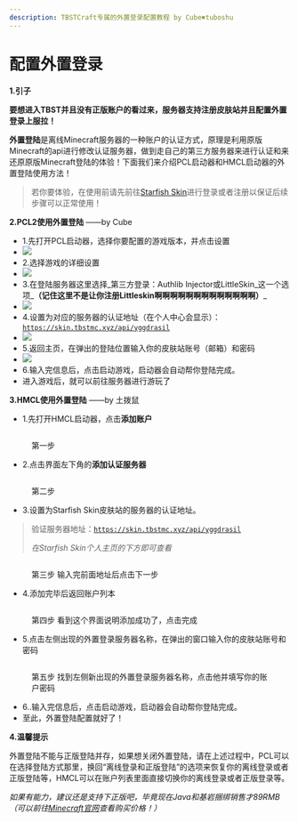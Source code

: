 ```yaml
---
description: TBSTCraft专属的外置登录配置教程 by Cube✖tuboshu
---
```


# 配置外置登录

**1.引子**

**要想进入TBST并且没有正版账户的看过来，服务器支持注册皮肤站并且配置外置登录上服拉！**

**外置登陆**是离线Minecraft服务器的一种账户的认证方式，原理是利用原版Minecraft的api进行修改认证服务器，做到走自己的第三方服务器来进行认证和来还原原版Minecraft登陆的体验！下面我们来介绍PCL启动器和HMCL启动器的外置登陆使用方法！

> 若你要体验，在使用前请先前往[Starfish Skin](https://skin.tbstmc.xyz)进行登录或者注册以保证后续步骤可以正常使用！

**2.PCL2使用外置登陆** ——by Cube

* 1.先打开PCL启动器，选择你要配置的游戏版本，并点击设置
* ![](https://blog.tuboshu233.xyz/wp-content/uploads/2022/06/0.png)
* 2.选择游戏的详细设置
* ![](https://blog.tuboshu233.xyz/wp-content/uploads/2022/06/1.png)
* 3.在登陆服务器这里选择_第三方登录：Authlib Injector或LittleSkin_这一个选项_**（记住这里不是让你注册Littleskin啊啊啊啊啊啊啊啊啊啊啊啊啊）**_
* ![](https://blog.tuboshu233.xyz/wp-content/uploads/2022/06/3.png)
* 4.设置为对应的服务器的认证地址（在个人中心会显示）：[`https://skin.tbstmc.xyz/api/yggdrasil`](https://skin.tbstmc.xyz/api/yggdrasil)
* ![](https://blog.tuboshu233.xyz/wp-content/uploads/2022/06/4.png)
* 5.返回主页，在弹出的登陆位置输入你的皮肤站账号（邮箱）和密码
* ![](https://blog.tuboshu233.xyz/wp-content/uploads/2022/06/5.png)
* 6.输入完信息后，点击启动游戏，启动器会自动帮你登陆完成。
* 进入游戏后，就可以前往服务器进行游玩了

**3.HMCL使用外置登陆** ——by 土拨鼠

* 1.先打开HMCL启动器，点击**添加账户**

<figure><img src="https://blog.tuboshu233.xyz/wp-content/uploads/2022/08/image-1024x636.png" alt=""><figcaption><p>第一步</p></figcaption></figure>

* 2.点击界面左下角的**添加认证服务器**

<figure><img src="https://blog.tuboshu233.xyz/wp-content/uploads/2022/08/image-1-1024x636.png" alt=""><figcaption><p>第二步</p></figcaption></figure>

* 3.设置为Starfish Skin皮肤站的服务器的认证地址。

> 验证服务器地址：[`https://skin.tbstmc.xyz/api/yggdrasil`](https://skin.tbstmc.xyz/api/yggdrasil)
>
> _在Starfish Skin个人主页的下方即可查看_

<figure><img src="https://blog.tuboshu233.xyz/wp-content/uploads/2022/08/image-2-1024x636.png" alt=""><figcaption><p>第三步 输入完前面地址后点击下一步</p></figcaption></figure>

* 4.添加完毕后返回账户列本

<figure><img src="https://blog.tuboshu233.xyz/wp-content/uploads/2022/08/image-3-1024x636.png" alt=""><figcaption><p>第四步 看到这个界面说明添加成功了，点击完成</p></figcaption></figure>

* 5.点击左侧出现的外置登录服务器名称，在弹出的窗口输入你的皮肤站账号和密码

<figure><img src="https://blog.tuboshu233.xyz/wp-content/uploads/2022/08/image-5-1024x636.png" alt=""><figcaption><p>第五步 找到左侧新出现的外置登录服务器名称，点击他并填写你的账户密码</p></figcaption></figure>

* 6..输入完信息后，点击启动游戏，启动器会自动帮你登陆完成。
* 至此，外置登陆配置就好了！

**4.温馨提示**

外置登陆不能与正版登陆并存，如果想关闭外置登陆，请在上述过程中，PCL可以在选择登陆方式那里，换回“离线登录和正版登陆”的选项来恢复你的离线登录或者正版登陆等，HMCL可以在账户列表里面直接切换你的离线登录或者正版登录等。

_如果有能力，建议还是支持下正版吧，毕竟现在Java和基岩捆绑销售才89RMB（可以前往_[_Minecraft官网_](https://www.minecraft.net/zh-hans/store/minecraft-java-bedrock-edition-pc)_查看购买价格！）_
